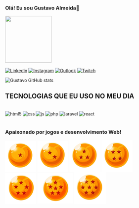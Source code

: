 ### Olá! Eu sou Gustavo Almeida👋
<div align="left">
  <img src="https://github.com/user-attachments/assets/34ea0bc0-aa46-4093-9fe6-00c09f2c782a" width="150px" height="150px" />
</div>

[![Linkedin](https://img.shields.io/badge/LinkedIn-0077B5?style=for-the-badge&logo=linkedin&logoColor=white)](https://www.linkedin.com/in/gustavo-almeida-390359266/)
[![Instagram](https://img.shields.io/badge/Instagram-E4405F?style=for-the-badge&logo=instagram&logoColor=white)](https://www.instagram.com/gustavo_almeida3/)
[![Outlook](https://img.shields.io/badge/Microsoft_Outlook-0078D4?style=for-the-badge&logo=microsoft-outlook&logoColor=white)](mailto:alm.gustavo@outlook.com)
[![Twitch](https://img.shields.io/badge/Twitch-9146FF?style=for-the-badge&logo=twitch&logoColor=white)](https://www.twitch.tv/odrkx)

![Gustavo GitHub stats](https://github-readme-stats.vercel.app/api?username=dev-alm&show_icons=true&theme=merko)

## TECNOLOGIAS QUE EU USO NO MEU DIA
<div style="display: inline_block"><br/>
<img align="center" alt="html5" src="https://img.shields.io/badge/HTML5-E34F26?style=for-the-badge&logo=html5&logoColor=white" />
<img align="center" alt="css" src="https://img.shields.io/badge/CSS3-1572B6?style=for-the-badge&logo=css3&logoColor=white" />
<img align="center" alt="js" src="https://img.shields.io/badge/JavaScript-F7DF1E?style=for-the-badge&logo=javascript&logoColor=black" />
<img align="center" alt="php" src="https://img.shields.io/badge/PHP-777BB4?style=for-the-badge&logo=php&logoColor=white" />
<img align="center" alt="laravel" src="https://img.shields.io/badge/Laravel-FF2D20?style=for-the-badge&logo=laravel&logoColor=white" />
<img align="center" alt="react" src="https://img.shields.io/badge/React-20232A?style=for-the-badge&logo=react&logoColor=61DAFB" />
</div><br/>

### Apaixonado por jogos e desenvolvimento Web!
<div align="left">
  <img align="center" alt="1-estrela" src="https://raw.githubusercontent.com/dev-alm/minhas-img-png/refs/heads/main/01-one-star.png" width="100px" height="100px" />
  <img align="center" alt="2-estrela" src="https://raw.githubusercontent.com/dev-alm/minhas-img-png/refs/heads/main/02-two-star.png" width="100px" height="100px" />
  <img align="center" alt="3-estrela" src="https://raw.githubusercontent.com/dev-alm/minhas-img-png/refs/heads/main/03-three-star.png" width="100px" height="101px" />
  <img align="center" alt="4-estrela" src="https://raw.githubusercontent.com/dev-alm/minhas-img-png/refs/heads/main/04-four-star.png" width="100px" height="103px" />
  <img align="center" alt="5-estrela" src="https://raw.githubusercontent.com/dev-alm/minhas-img-png/refs/heads/main/05-five-star.png" width="100px" height="100px" />
  <img align="center" alt="6-estrela" src="https://raw.githubusercontent.com/dev-alm/minhas-img-png/refs/heads/main/06-six-star.png" width="115px" height="98px" />
  <img align="center" alt="7-estrela" src="https://raw.githubusercontent.com/dev-alm/minhas-img-png/refs/heads/main/07-seven-star.png" width="103px" height="103px" />
</div>
